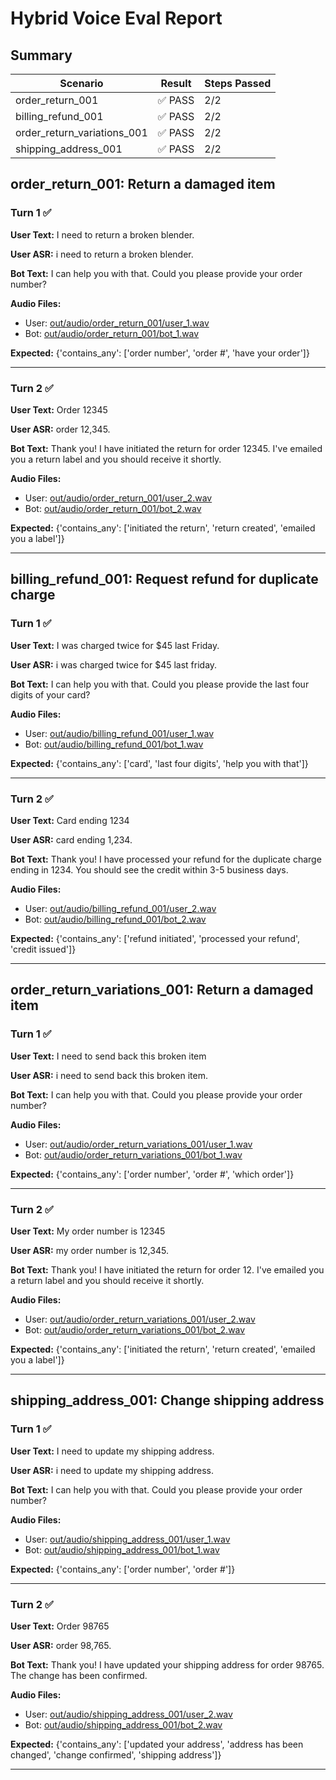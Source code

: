 # Hybrid Voice Eval Report

## Summary

| Scenario | Result | Steps Passed |
|----------|--------|--------------|
| order_return_001 | ✅ PASS | 2/2 |
| billing_refund_001 | ✅ PASS | 2/2 |
| order_return_variations_001 | ✅ PASS | 2/2 |
| shipping_address_001 | ✅ PASS | 2/2 |

## order_return_001: Return a damaged item

### Turn 1 ✅

**User Text:** I need to return a broken blender.

**User ASR:** i need to return a broken blender.

**Bot Text:** I can help you with that. Could you please provide your order number?

**Audio Files:**
- User: [out/audio/order_return_001/user_1.wav](out/audio/order_return_001/user_1.wav)
- Bot: [out/audio/order_return_001/bot_1.wav](out/audio/order_return_001/bot_1.wav)

**Expected:** {'contains_any': ['order number', 'order #', 'have your order']}

---

### Turn 2 ✅

**User Text:** Order 12345

**User ASR:** order 12,345.

**Bot Text:** Thank you! I have initiated the return for order 12345. I've emailed you a return label and you should receive it shortly.

**Audio Files:**
- User: [out/audio/order_return_001/user_2.wav](out/audio/order_return_001/user_2.wav)
- Bot: [out/audio/order_return_001/bot_2.wav](out/audio/order_return_001/bot_2.wav)

**Expected:** {'contains_any': ['initiated the return', 'return created', 'emailed you a label']}

---

## billing_refund_001: Request refund for duplicate charge

### Turn 1 ✅

**User Text:** I was charged twice for $45 last Friday.

**User ASR:** i was charged twice for $45 last friday.

**Bot Text:** I can help you with that. Could you please provide the last four digits of your card?

**Audio Files:**
- User: [out/audio/billing_refund_001/user_1.wav](out/audio/billing_refund_001/user_1.wav)
- Bot: [out/audio/billing_refund_001/bot_1.wav](out/audio/billing_refund_001/bot_1.wav)

**Expected:** {'contains_any': ['card', 'last four digits', 'help you with that']}

---

### Turn 2 ✅

**User Text:** Card ending 1234

**User ASR:** card ending 1,234.

**Bot Text:** Thank you! I have processed your refund for the duplicate charge ending in 1234. You should see the credit within 3-5 business days.

**Audio Files:**
- User: [out/audio/billing_refund_001/user_2.wav](out/audio/billing_refund_001/user_2.wav)
- Bot: [out/audio/billing_refund_001/bot_2.wav](out/audio/billing_refund_001/bot_2.wav)

**Expected:** {'contains_any': ['refund initiated', 'processed your refund', 'credit issued']}

---

## order_return_variations_001: Return a damaged item

### Turn 1 ✅

**User Text:** I need to send back this broken item

**User ASR:** i need to send back this broken item.

**Bot Text:** I can help you with that. Could you please provide your order number?

**Audio Files:**
- User: [out/audio/order_return_variations_001/user_1.wav](out/audio/order_return_variations_001/user_1.wav)
- Bot: [out/audio/order_return_variations_001/bot_1.wav](out/audio/order_return_variations_001/bot_1.wav)

**Expected:** {'contains_any': ['order number', 'order #', 'which order']}

---

### Turn 2 ✅

**User Text:** My order number is 12345

**User ASR:** my order number is 12,345.

**Bot Text:** Thank you! I have initiated the return for order 12. I've emailed you a return label and you should receive it shortly.

**Audio Files:**
- User: [out/audio/order_return_variations_001/user_2.wav](out/audio/order_return_variations_001/user_2.wav)
- Bot: [out/audio/order_return_variations_001/bot_2.wav](out/audio/order_return_variations_001/bot_2.wav)

**Expected:** {'contains_any': ['initiated the return', 'return created', 'emailed you a label']}

---

## shipping_address_001: Change shipping address

### Turn 1 ✅

**User Text:** I need to update my shipping address.

**User ASR:** i need to update my shipping address.

**Bot Text:** I can help you with that. Could you please provide your order number?

**Audio Files:**
- User: [out/audio/shipping_address_001/user_1.wav](out/audio/shipping_address_001/user_1.wav)
- Bot: [out/audio/shipping_address_001/bot_1.wav](out/audio/shipping_address_001/bot_1.wav)

**Expected:** {'contains_any': ['order number', 'order #']}

---

### Turn 2 ✅

**User Text:** Order 98765

**User ASR:** order 98,765.

**Bot Text:** Thank you! I have updated your shipping address for order 98765. The change has been confirmed.

**Audio Files:**
- User: [out/audio/shipping_address_001/user_2.wav](out/audio/shipping_address_001/user_2.wav)
- Bot: [out/audio/shipping_address_001/bot_2.wav](out/audio/shipping_address_001/bot_2.wav)

**Expected:** {'contains_any': ['updated your address', 'address has been changed', 'change confirmed', 'shipping address']}

---

